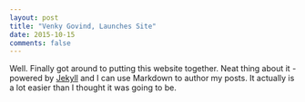 ```yaml
---
layout: post
title: "Venky Govind, Launches Site"
date: 2015-10-15
comments: false
---
```


Well. Finally got around to putting this website together. Neat thing about it - powered by [Jekyll](http://jekyllrb.com) and I can use Markdown to author my posts. It actually is a lot easier than I thought it was going to be.